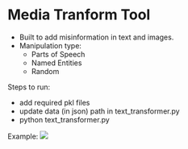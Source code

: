 # Media Tranform Tool
- Built to add misinformation in text and images.
- Manipulation type:
  - Parts of Speech
  - Named Entities
  - Random

Steps to run:
- add required pkl files
- update data (in json)  path in text_transformer.py
- python text_transformer.py

Example: 
![](link)
